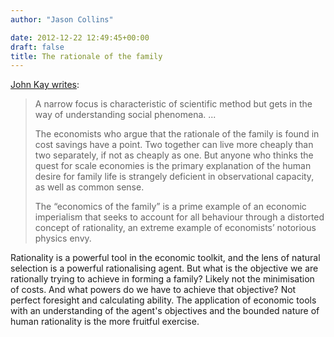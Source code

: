 ```yaml
---
author: "Jason Collins"

date: 2012-12-22 12:49:45+00:00
draft: false
title: The rationale of the family
---
```


[John Kay writes](http://www.johnkay.com/2012/12/19/to-understand-christmas-go-to-the-pub):


<blockquote>A narrow focus is characteristic of scientific method but gets in the way of understanding social phenomena. ...

The economists who argue that the rationale of the family is found in cost savings have a point. Two together can live more cheaply than two separately, if not as cheaply as one. But anyone who thinks the quest for scale economies is the primary explanation of the human desire for family life is strangely deficient in observational capacity, as well as common sense.

The “economics of the family” is a prime example of an economic imperialism that seeks to account for all behaviour through a distorted concept of rationality, an extreme example of economists’ notorious physics envy.</blockquote>


Rationality is a powerful tool in the economic toolkit, and the lens of natural selection is a powerful rationalising agent. But what is the objective we are rationally trying to achieve in forming a family? Likely not the minimisation of costs. And what powers do we have to achieve that objective? Not perfect foresight and calculating ability. The application of economic tools with an understanding of the agent's objectives and the bounded nature of human rationality is the more fruitful exercise.
